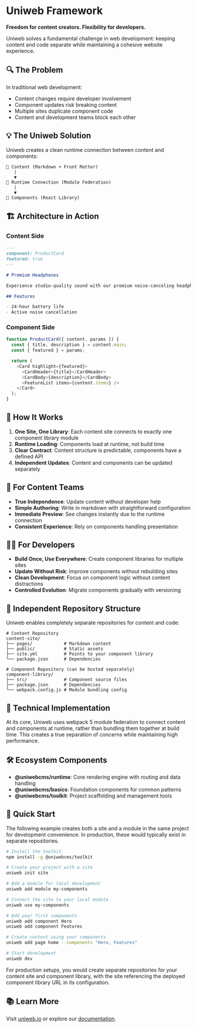 # Uniweb Framework

**Freedom for content creators. Flexibility for developers.**

Uniweb solves a fundamental challenge in web development: keeping content and code separate while maintaining a cohesive website experience.

## 🔍 The Problem

In traditional web development:

- Content changes require developer involvement
- Component updates risk breaking content
- Multiple sites duplicate component code
- Content and development teams block each other

## 💡 The Uniweb Solution

Uniweb creates a clean runtime connection between content and components:

```
📄 Content (Markdown + Front Matter)
   |
   ▼
🔗 Runtime Connection (Module Federation)
   |
   ▼
🧩 Components (React Library)
```

## 🏗 Architecture in Action

### Content Side

```markdown
---
component: ProductCard
featured: true
---

# Premium Headphones

Experience studio-quality sound with our premium noise-canceling headphones.

## Features

- 24-hour battery life
- Active noise cancellation
```

### Component Side

```javascript
function ProductCard({ content, params }) {
  const { title, description } = content.main;
  const { featured } = params;

  return (
    <Card highlight={featured}>
      <CardHeader>{title}</CardHeader>
      <CardBody>{description}</CardBody>
      <FeatureList items={content.items} />
    </Card>
  );
}
```

## 🔄 How It Works

1. **One Site, One Library**: Each content site connects to exactly one component library module
2. **Runtime Loading**: Components load at runtime, not build time
3. **Clear Contract**: Content structure is predictable, components have a defined API
4. **Independent Updates**: Content and components can be updated separately

## 👥 For Content Teams

- **True Independence**: Update content without developer help
- **Simple Authoring**: Write in markdown with straightforward configuration
- **Immediate Preview**: See changes instantly due to the runtime connection
- **Consistent Experience**: Rely on components handling presentation

## 👨‍💻 For Developers

- **Build Once, Use Everywhere**: Create component libraries for multiple sites
- **Update Without Risk**: Improve components without rebuilding sites
- **Clean Development**: Focus on component logic without content distractions
- **Controlled Evolution**: Migrate components gradually with versioning

## 📂 Independent Repository Structure

Uniweb enables completely separate repositories for content and code:

```
# Content Repository
content-site/
├── pages/            # Markdown content
├── public/           # Static assets
├── site.yml          # Points to your component library
└── package.json      # Dependencies

# Component Repository (can be hosted separately)
component-library/
├── src/              # Component source files
├── package.json      # Dependencies
└── webpack.config.js # Module bundling config
```

## 🔧 Technical Implementation

At its core, Uniweb uses webpack 5 module federation to connect content and components at runtime, rather than bundling them together at build time. This creates a true separation of concerns while maintaining high performance.

## 🛠 Ecosystem Components

- **@uniwebcms/runtime**: Core rendering engine with routing and data handling
- **@uniwebcms/basics**: Foundation components for common patterns
- **@uniwebcms/toolkit**: Project scaffolding and management tools

## 🏁 Quick Start

The following example creates both a site and a module in the same project for development convenience. In production, these would typically exist in separate repositories.

```bash
# Install the toolkit
npm install -g @uniwebcms/toolkit

# Create your project with a site
uniweb init site

# Add a module for local development
uniweb add module my-components

# Connect the site to your local module
uniweb use my-components

# Add your first components
uniweb add component Hero
uniweb add component Features

# Create content using your components
uniweb add page home --components "Hero, Features"

# Start development
uniweb dev
```

For production setups, you would create separate repositories for your content site and component library, with the site referencing the deployed component library URL in its configuration.

## 📚 Learn More

Visit [uniweb.io](https://uniweb.io) or explore our [documentation](https://docs.uniweb.io).
